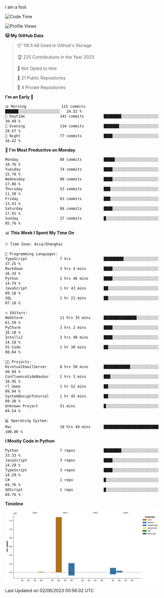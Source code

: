 I am a fool.

<!--START_SECTION:waka-->
![Code Time](http://img.shields.io/badge/Code%20Time-451%20hrs%2048%20mins-blue)

![Profile Views](http://img.shields.io/badge/Profile%20Views-2-blue)

**🐱 My GitHub Data** 

> 📦 116.5 kB Used in GitHub's Storage 
 > 
> 🏆 225 Contributions in the Year 2023
 > 
> 🚫 Not Opted to Hire
 > 
> 📜 21 Public Repositories 
 > 
> 🔑 4 Private Repositories 
 > 
**I'm an Early 🐤** 

```text
🌞 Morning                115 commits         ██████░░░░░░░░░░░░░░░░░░░   24.52 % 
🌆 Daytime                143 commits         ████████░░░░░░░░░░░░░░░░░   30.49 % 
🌃 Evening                134 commits         ███████░░░░░░░░░░░░░░░░░░   28.57 % 
🌙 Night                  77 commits          ████░░░░░░░░░░░░░░░░░░░░░   16.42 % 
```
📅 **I'm Most Productive on Monday** 

```text
Monday                   88 commits          █████░░░░░░░░░░░░░░░░░░░░   18.76 % 
Tuesday                  74 commits          ████░░░░░░░░░░░░░░░░░░░░░   15.78 % 
Wednesday                80 commits          ████░░░░░░░░░░░░░░░░░░░░░   17.06 % 
Thursday                 53 commits          ███░░░░░░░░░░░░░░░░░░░░░░   11.30 % 
Friday                   63 commits          ███░░░░░░░░░░░░░░░░░░░░░░   13.43 % 
Saturday                 84 commits          ████░░░░░░░░░░░░░░░░░░░░░   17.91 % 
Sunday                   27 commits          █░░░░░░░░░░░░░░░░░░░░░░░░   05.76 % 
```


📊 **This Week I Spent My Time On** 

```text
🕑︎ Time Zone: Asia/Shanghai

💬 Programming Languages: 
TypeScript               7 hrs               █████████░░░░░░░░░░░░░░░░   37.25 % 
Markdown                 3 hrs 4 mins        ████░░░░░░░░░░░░░░░░░░░░░   16.34 % 
Python                   2 hrs 46 mins       ████░░░░░░░░░░░░░░░░░░░░░   14.74 % 
JavaScript               1 hr 43 mins        ██░░░░░░░░░░░░░░░░░░░░░░░   09.18 % 
SQL                      1 hr 21 mins        ██░░░░░░░░░░░░░░░░░░░░░░░   07.18 % 

🔥 Editors: 
WebStorm                 11 hrs 35 mins      ███████████████░░░░░░░░░░   61.59 % 
PyCharm                  3 hrs 2 mins        ████░░░░░░░░░░░░░░░░░░░░░   16.18 % 
IntelliJ                 2 hrs 40 mins       ████░░░░░░░░░░░░░░░░░░░░░   14.18 % 
VS Code                  1 hr 30 mins        ██░░░░░░░░░░░░░░░░░░░░░░░   08.04 % 

🐱‍💻 Projects: 
HiretualEmailServer      8 hrs 50 mins       ████████████░░░░░░░░░░░░░   46.94 % 
ConfluenceSideNavbar     2 hrs 3 mins        ███░░░░░░░░░░░░░░░░░░░░░░   10.95 % 
rl_demo                  1 hr 52 mins        ██░░░░░░░░░░░░░░░░░░░░░░░   09.94 % 
SystemDesignTutorial     1 hr 45 mins        ██░░░░░░░░░░░░░░░░░░░░░░░   09.38 % 
Unknown Project          51 mins             █░░░░░░░░░░░░░░░░░░░░░░░░   04.54 % 

💻 Operating System: 
Mac                      18 hrs 49 mins      █████████████████████████   100.00 % 
```

**I Mostly Code in Python** 

```text
Python                   7 repos             ████████░░░░░░░░░░░░░░░░░   33.33 % 
JavaScript               3 repos             ████░░░░░░░░░░░░░░░░░░░░░   14.29 % 
TypeScript               3 repos             ████░░░░░░░░░░░░░░░░░░░░░   14.29 % 
C#                       1 repo              █░░░░░░░░░░░░░░░░░░░░░░░░   04.76 % 
GDScript                 1 repo              █░░░░░░░░░░░░░░░░░░░░░░░░   04.76 % 
```



**Timeline**

![Lines of Code chart](https://raw.githubusercontent.com/VeejaLiu/VeejaLiu/master/assets/bar_graph.png)


 Last Updated on 02/06/2023 00:56:02 UTC
<!--END_SECTION:waka-->
